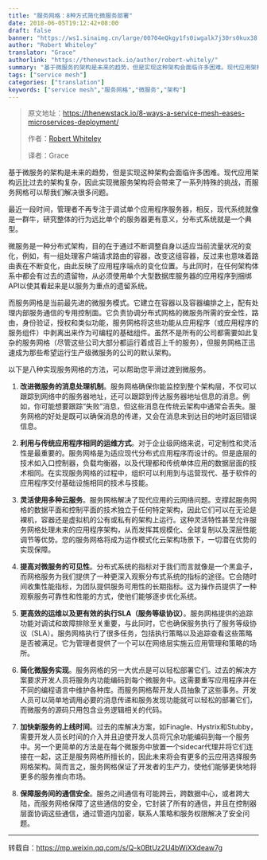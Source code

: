 ```yaml
---
title: "服务网格：8种方式简化微服务部署"
date: 2018-06-05T19:12:42+08:00
draft: false
banner: "https://ws1.sinaimg.cn/large/00704eQkgy1fs0iwgalk7j30rs0kux38.jpg"
author: "Robert Whiteley"
translator: "Grace"
authorlink: "https://thenewstack.io/author/robert-whitely/"
summary: "基于微服务的架构是未来的趋势，但是实现这种架构会面临许多困难。现代应用架构远比过去的架构复杂，因此实现微服务架构将会带来了一系列特殊的挑战，而服务网格可以帮我们解决很多问题。"
tags: ["service mesh"]
categories: ["translation"]
keywords: ["service mesh","服务网格","微服务","架构"]
---
```


> 原文地址：https://thenewstack.io/8-ways-a-service-mesh-eases-microservices-deployment/
>
> 作者：[Robert Whiteley](https://thenewstack.io/author/robert-whitely/)
>
> 译者：Grace

基于微服务的架构是未来的趋势，但是实现这种架构会面临许多困难。现代应用架构远比过去的架构复杂，因此实现微服务架构将会带来了一系列特殊的挑战，而服务网格可以帮我们解决很多问题。

最近一段时间，管理者不再专注于调试单个应用程序服务器，相反，现代系统就像是一群牛，研究整体的行为远比单个的服务器更有意义，分布式系统就是一个典型。

微服务是一种分布式架构，目的在于通过不断调整自身以适应当前流量状况的变化，例如，有一组处理客户端请求路由的容器，改变这组容器，反过来也意味着路由表在不断变化，由此反映了应用程序端点的变化位置。与此同时，在任何架构体系中都会有过去的遗留物，从必须使用单个大型数据库服务器的应用程序到捆绑API以使其看起来是以服务为重点的遗留系统。

而服务网格是当前最先进的微服务模式。它建立在容器以及容器编排之上，配有处理内部服务通信的专用控制面。它负责协调分布式网格的微服务所需的安全性，路由，身份验证，授权和类似功能，服务网格将这些功能从应用程序（或应用程序的服务组件）中剥离出来作为可编程的基础组件。虽然不是所有的公司都需要如此复杂的服务网格（尽管这些公司大部分都运行着成百上千的服务），但服务网格正迅速成为那些希望运行生产级微服务的公司的默认架构。

以下是八种实现服务网格的方法，可以帮助您平滑过渡到微服务。

1. **改进微服务的消息处理机制**。服务网格确保你能监控到整个架构层，不仅可以跟踪到网络中的服务器地址，还可以跟踪到传达服务器地址信息的消息。例如，你可能想要跟踪“失败”消息，但这些消息在传统云架构中通常会丢失。服务网格的好处是既可以确保消息的传递，又会在消息未到达目的地时返回错误信息。

2. **利用与传统应用程序相同的运维方式**。对于企业级网络来说，可定制性和灵活性是最重要的。服务网格是为适应现代分布式应用程序而设计的。但是底层的技术如入口控制器，负载均衡器，以及代理都和传统单体应用的数据层面的技术相同。在实现服务网格的过程中，组织可以利用到与运营现代、基于软件的应用程序交付基础设施相同的技术与技能。

3. **灵活使用多种云服务**。服务网格解决了现代应用的云网络问题。支撑起服务网格的数据平面和控制平面的技术独立于任何特定架构，因此它们可以在无论是裸机，容器还是虚拟机的公有或私有的架构上运行。这种灵活特性甚至允许服务网格处理未来的应用程序架构，从而发挥其规模化、全球复制以及深层性能调节等优势。您的服务网格将成为运作模式化云架构场景下，一切潜在优势的实现保障。

4. **提高对微服务的可见性**。分布式系统的指标对于我们而言就像是一个黑盒子，而网格服务为我们提供了一种更深入观察分布式系统的指标的途径。它会随时间收集性能指标，为团队提供服务可用性的长期指标。这为操作员提供了一种观察服务可靠性和性能的方式，使他们能够逐步优化系统。

5. **更高效的运维以及更有效的执行SLA（服务等级协议）**。服务网格提供的追踪功能对调试和故障排除至关重要，与此同时，它也确保服务执行了服务等级协议（SLA）。服务网格执行了很多任务，包括执行策略以及追踪查看这些策略是否被满足。它为管理者提供了一个可以在网络层实施云应用管理和策略的场所。

6. **简化微服务实现**。服务网格的另一大优点是可以轻松部署它们。过去的解决方案要求开发人员将服务内功能编码到每个微服务中。这需要重写应用程序并在不同的编程语言中维护各种库。而服务网格帮开发人员抽象了这些事务。开发人员可以简单地调用必要的消息传递和服务发现功能就可以轻松的部署它们，而微服务的源码只用包含业务逻辑相关的代码。

7. **加快新服务的上线时间**。过去的库解决方案，如Finagle、Hystrix和Stubby，需要开发人员长时间的介入并且迫使开发人员将冗余功能编码到每一个服务中。另一个更简单的方法是在每个微服务中放置一个sidecar代理并将它们连接在一起，这正是服务网格所擅长的，因此未来将会有更多的云应用选择服务网格架构。简而言之，服务网格保证了开发者的生产力，使他们能够更快地将更多的服务推向市场。

8. **保障服务间的通信安全**。服务之间通信有可能跨云，跨数据中心，或者跨大陆，而服务网格保障了这些通信的安全，它封装了所有的通信，并且在控制器层面协调这些通信，通过管道内加密，联系人策略和服务权限解决了安全问题。

---

转载自：https://mp.weixin.qq.com/s/Q-k0BtUz2U4bWiXXdeaw7g
